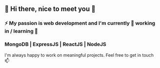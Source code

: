 ## 👋 Hi there, nice to meet you 👋
### ⚡ My passion is web development and I'm currently 🔭 working in / learning 🌱
###     MongoDB | ExpressJS | ReactJS | NodeJS

  I'm always happy to work on meaningful projects.
  Feel free to get in touch 📫
<!--
**SorinGabriel02/SorinGabriel02** is a ✨ _special_ ✨ repository because its `README.md` (this file) appears on your GitHub profile.

Here are some ideas to get you started:

- 🔭 I’m currently working on ...
- 🌱 I’m currently learning ...
- 👯 I’m looking to collaborate on ...
- 🤔 I’m looking for help with ...
- 💬 Ask me about ...
- 📫 How to reach me: ...
- 😄 Pronouns: ...
- ⚡ Fun fact: ...
-->
